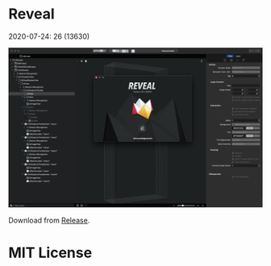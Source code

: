 # Reveal

2020-07-24:  26 (13630)

![26_13630](images/26_13630.png)

Download from [Release](https://github.com/XWJACK/Reveal/releases).

# MIT License